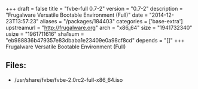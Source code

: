 +++
draft = false
title = "fvbe-full 0.7-2"
version = "0.7-2"
description = "Frugalware Versatile Bootable Environment (Full)"
date = "2014-12-23T13:57:23"
aliases = "/packages/184403"
categories = ['base-extra']
upstreamurl = "http://frugalware.org"
arch = "x86_64"
size = "1941732340"
usize = "1961711616"
sha1sum = "eb988836b479357e83dbaba1e23409e0a98cf8cd"
depends = "[]"
+++
Frugalware Versatile Bootable Environment (Full)

## Files: 
* /usr/share/fvbe/fvbe-2.0rc2-full-x86_64.iso
